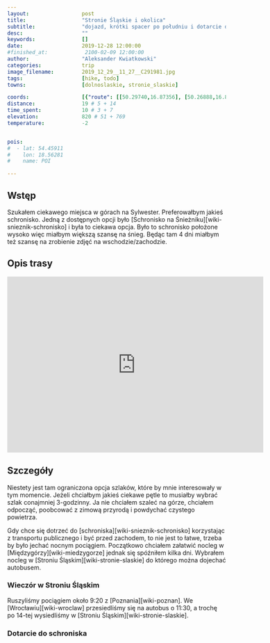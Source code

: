 ```yaml
---
layout:                 post
title:                  "Stronie Śląskie i okolica"
subtitle:               "dojazd, krótki spacer po południu i dotarcie do schroniska"
desc:                   ""
keywords:               []
date:                   2019-12-28 12:00:00
#finished_at:            2100-02-09 12:00:00
author:                 "Aleksander Kwiatkowski"
categories:             trip
image_filename:         2019_12_29__11_27__C291981.jpg
tags:                   [hike, todo]
towns:                  [dolnoslaskie, stronie_slaskie]

coords:                 [{"route": [[50.29740,16.87356], [50.26888,16.88094], [50.26317,16.87613], [50.25011,16.85055], [50.20849,16.83193]], "type": "hike"}]
distance:               19 # 5 + 14
time_spent:             10 # 3 + 7
elevation:              820 # 51 + 769
temperature:            -2


pois:
#  - lat: 54.45911
#    lon: 18.56281
#    name: POI

---
```



## Wstęp

Szukałem ciekawego miejsca w górach na Sylwester. Preferowałbym jakieś schronisko.
Jedną z dostępnych opcji było [Schronisko na Śnieżniku][wiki-snieznik-schronisko]
i była to ciekawa opcja. Było to schronisko położone wysoko więc miałbym większą
szansę na śnieg. Będąc tam 4 dni miałbym też szansę na zrobienie zdjęć
na wschodzie/zachodzie.

## Opis trasy

<iframe height='405' width='590' frameborder='0' allowtransparency='true' scrolling='no' src='https://www.strava.com/activities/2977921635/embed/cd34a44a84a825cf8ad66d3ec5f731483782308e'></iframe>

## Szczegóły

Niestety jest tam ograniczona opcja szlaków, które by mnie interesowały
w tym momencie. Jeżeli chciałbym jakieś ciekawe pętle to musiałby wybrać
szlak conajmniej 3-godzinny. Ja nie chciałem szaleć na górze, chciałem odpocząć,
poobcować z zimową przyrodą i powdychać czystego powietrza.

Gdy chce się dotrzeć do [schroniska][wiki-snieznik-schronisko] korzystając z transportu
publicznego i być przed zachodem, to nie jest to łatwe, trzeba by było
jechać nocnym pociągiem. Początkowo chciałem załatwić nocleg w
[Międzygórzy][wiki-miedzygorze] jednak się spóźniłem kilka dni. Wybrałem
nocleg w [Stroniu Śląskim][wiki-stronie-slaskie] do którego można dojechać
autobusem.

### Wieczór w Stroniu Śląskim

Ruszyliśmy pociągiem około 9:20 z [Poznania][wiki-poznan]. We
[Wrocławiu][wiki-wroclaw] przesiedliśmy się na autobus o 11:30, a trochę
po 14-tej wysiedliśmy w [Stroniu Śląskim][wiki-stronie-slaskie].

### Dotarcie do schroniska
